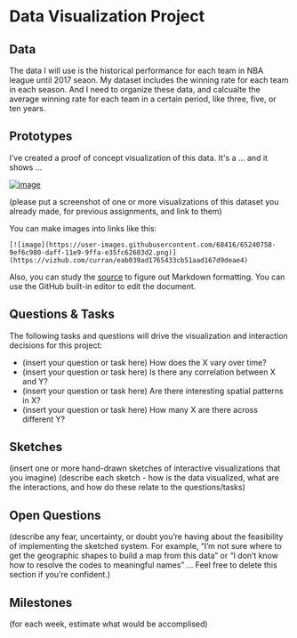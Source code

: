 # Data Visualization Project

## Data

The data I will use is the historical performance for each team in NBA league until 2017 seaon. My dataset includes the winning rate for each team in each season. And I need to organize these data, and calcualte the average winning rate for each team in a certain period, like three, five, or ten years. 

## Prototypes

I’ve created a proof of concept visualization of this data. It's a ... and it shows ...

[![image](https://user-images.githubusercontent.com/68416/65240758-9ef6c980-daff-11e9-9ffa-e35fc62683d2.png)](https://vizhub.com/curran/eab039ad1765433cb51aad167d9deae4)

(please put a screenshot of one or more visualizations of this dataset you already made, for previous assignments, and link to them)

You can make images into links like this:

```
[![image](https://user-images.githubusercontent.com/68416/65240758-9ef6c980-daff-11e9-9ffa-e35fc62683d2.png)](https://vizhub.com/curran/eab039ad1765433cb51aad167d9deae4)
```


Also, you can study the [source](https://raw.githubusercontent.com/curran/dataviz-project-template-proposal/master/README.md) to figure out Markdown formatting. You can use the GitHub built-in editor to edit the document.

## Questions & Tasks

The following tasks and questions will drive the visualization and interaction decisions for this project:

 * (insert your question or task here) How does the X vary over time?
 * (insert your question or task here) Is there any correlation between X and Y?
 * (insert your question or task here) Are there interesting spatial patterns in X?
 * (insert your question or task here) How many X are there across different Y?

## Sketches

(insert one or more hand-drawn sketches of interactive visualizations that you imagine)
(describe each sketch - how is the data visualized, what are the interactions, and how do these relate to the questions/tasks)

## Open Questions

(describe any fear, uncertainty, or doubt you’re having about the feasibility of implementing the sketched system. For example, “I’m not sure where to get the geographic shapes to build a map from this data” or “I don’t know how to resolve the codes to meaningful names” … Feel free to delete this section if you’re confident.)

## Milestones

(for each week, estimate what would be accomplised)
